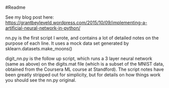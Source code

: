 #Readme

See my blog post here: https://grantbeyleveld.wordpress.com/2015/10/09/implementing-a-artificial-neural-network-in-python/

nn.py is the first script I wrote, and contains a lot of detailed notes on the purpose of each line. It uses a mock data set generated by sklearn.datasets.make_moons()

digit_nn.py is the follow up script, which runs a 3 layer neural network (same as above) on the digits.mat file (which is a subset of the MNIST data, obtained from the Coursera ML course at Standford). The script notes have been greatly stripped out for simplicity, but for details on how things work you should see the nn.py original.

